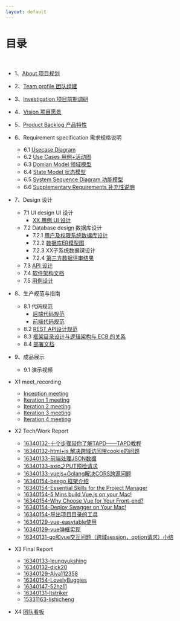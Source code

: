 ```yaml
---
layout: default
---
```


# [](#TOC)目录

&nbsp;&nbsp; 

* 1、[About 项目规划](01-about)
* 2、[Team profile 团队组建](02-team-profile)
* 3、[Investigation 项目前期调研](03-investigation)
* 4、[Vision 项目愿景](04-vision)
* 5、[Product Backlog 产品特性](05-product-backlog)
* 6、Requirement specification 需求规格说明
    - 6.1 [Usecase Diagram](06-01-usecase-diagram)
    - 6.2 [Use Cases 用例+活动图](06-02-use-cases)
    - 6.3 [Domian Model 领域模型](06-03-domain-model)
    - 6.4 [State Model 状态模型](06-04-state-model)
    - 6.5 [System Sequence Diagram 功能模型](06-05-system-sequence-diagram)
    - 6.6 [Supplementary Requirements 补充性说明](06-06-supplementary-requirements)
* 7、Design 设计
    - 7.1 UI design UI 设计
        - [XX 用例 UI 设计](07-01-01-XX-ui-design)
    - 7.2 Database design 数据库设计
        - 7.2.1 [用户及权限系统数据库设计](07-02-01-database-design)
        - 7.2.2 [数据库ER模型图](07-02-02-database-er-model)
        - 7.2.3 XX子系统数据课设计
        - 7.2.4 [第三方数据评审结果](07-02-03-第三方数据评审结果)
    - 7.3 [API 设计](07-03-API)
    - 7.4 [软件架构文档](07-04-software-architecture-document)
    - 7.5 [用例设计](07-05-usecase-design)
* 8、生产规范与指南
    - 8.1 代码规范 
        - [后端代码规范](08-01-coding-standard-back)
        - [前端代码规范](08-01-coding-standard-front)
    - 8.2 [REST API设计规范](08-02-RESTful-api-design-standard)
    - 8.3 [框架目录设计与逻辑架构与 ECB 的关系](08-03-relationship-between-ECB-framework-directory-design-logic-archit)
    - 8.4 [部署文档](08-04-deployment-doc)
* 9、成品展示
  
    * 9.1 演示视频
* X1 meet_recording
    - [Inception meeting](X1-inception-meeting)
    - [Iteration 1 meeting ](X1-iteration1-meeting)
    - [Iteration 2 meeting ](X1-iteration2-meeting)
    - [Iteration 3 meeting ](X1-iteration3-meeting)
    - [Iteration 4 meeting ](X1-iteration4-meeting)
* X2 Tech/Work Report
    - [16340132-十个步骤带你了解TAPD——TAPD教程](https://blog.csdn.net/dickdick111/article/details/92790836)	
    - [16340132-html+js 解决跨域访问带cookie的问题](https://blog.csdn.net/dickdick111/article/details/92788065)
    - [16340133-前端处理JSON数据](http://leungyukshing.cn/archives/Frontend-JSON.html)
    - [16340133-axio之PUT预检请求](http://leungyukshing.cn/archives/OPTION-Request.html)
    - [16340133-vuejs+Golang解决CORS跨源问题](http://leungyukshing.cn/archives/CORS.html)
    - [16340154-beego 框架介绍](https://make-money-sysu.github.io/essay/2019/04/02/beego%E6%A1%86%E6%9E%B6%E7%9A%84%E4%BB%8B%E7%BB%8D/)
    - [16340154-Essential Skills for the Project Manager](https://www.jianshu.com/p/dd0288bf7e4f)
    - [16340154-5 Mins build Vue.js on your Mac!](https://www.jianshu.com/p/3a6e14d19845)
    - [16340154-Why Choose Vue for Your Front-end?](https://lovelybuggies.github.io/2019/05/13/whychoosevue/)
    - [16340154-Deploy Swagger on Your Mac!](https://lovelybuggies.github.io/2019/05/23/Swagger/)
    - [16340154-导出项目目录的工具](https://lovelybuggies.github.io/2019/06/20/tree%E5%AF%BC%E5%87%BA%E9%A1%B9%E7%9B%AE%E7%9B%AE%E5%BD%95/)
    - [16340129-vue-easytable使用](https://blog.csdn.net/Alva112358/article/details/93632524)
    - [16340129-vue弹框实现](https://blog.csdn.net/Alva112358/article/details/93732001)
    - [16340131-go和vue交互问题（跨域session，option请求）小结](https://ltstriker.github.io/2019/06/26/go%E5%92%8Cvue%E4%BA%A4%E4%BA%92%E9%97%AE%E9%A2%98%E5%B0%8F%E7%BB%93/)
* X3 Final Report
    - [16340133-leungyukshing](http://leungyukshing.cn/archives/SWSAD-FinalReport.html)
    - [16340132-dick20](https://blog.csdn.net/dickdick111/article/details/92788491)
    - [16340129-Alva112358](https://blog.csdn.net/Alva112358/article/details/93628272)
    - [16340154-LovelyBuggies](https://www.jianshu.com/p/73b78e74dd03)
    - [16340147-52hz11](https://blog.csdn.net/xiaoshang3636/article/details/93761364)
    - [16340131-ltstriker](https://ltstriker.github.io/2019/06/26/%E8%B5%9A%E9%97%B2%E9%92%B1-%E4%B8%AA%E4%BA%BA%E5%B0%8F%E7%BB%93/)
    - [15331163-lishicheng](https://github.com/lishicheng1006/System-analysis-and-design/blob/master/15331163-lishciheng1006.md)
* X4 [团队看板](https://github.com/orgs/make-money-sysu/projects)

